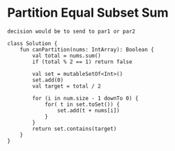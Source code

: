 

# Partition Equal Subset Sum

    decision would be to send to par1 or par2

    class Solution {
        fun canPartition(nums: IntArray): Boolean {
            val total = nums.sum()
            if (total % 2 == 1) return false

            val set = mutableSetOf<Int>()
            set.add(0)
            val target = total / 2
            
            for (i in num.size - 1 downTo 0) {
                for( t in set.toSet()) {
                    set.add(t + nums[i])
                }
            }
            return set.contains(target)
        }
    }